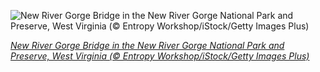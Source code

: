 
![New River Gorge Bridge in the New River Gorge National Park and Preserve, West Virginia (© Entropy Workshop/iStock/Getty Images Plus)](https://cn.bing.com//th?id=OHR.NewRiverGorge_EN-US7524399883_1920x1080.jpg&rf=LaDigue_1920x1080.jpg&pid=hp)

*[New River Gorge Bridge in the New River Gorge National Park and Preserve, West Virginia (© Entropy Workshop/iStock/Getty Images Plus)](https://www.bing.com/search?q=New+River+Gorge+National+Park&form=hpcapt&filters=HpDate%3a%2220210417_0700%22)*
